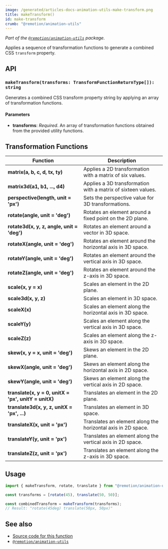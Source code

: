 ```yaml
---
image: /generated/articles-docs-animation-utils-make-transform.png
title: makeTransform()
id: make-transform
crumb: "@remotion/animation-utils"
---
```


_Part of the [`@remotion/animation-utils`](/docs/animation-utils) package._

Applies a sequence of transformation functions to generate a combined CSS `transform` property.

## API

### `makeTransform(transforms: TransformFunctionReturnType[]): string`

Generates a combined CSS transform property string by applying an array of transformation functions.

#### Parameters

- **transforms**: _Required_.
  An array of transformation functions obtained from the provided utility functions.

## Transformation Functions

| Function                                             | Description                                                  |
| ---------------------------------------------------- | ------------------------------------------------------------ |
| **matrix(a, b, c, d, tx, ty)**                       | Applies a 2D transformation with a matrix of six values.     |
| **matrix3d(a1, b1, ..., d4)**                        | Applies a 3D transformation with a matrix of sixteen values. |
| **perspective(length, unit = 'px')**                 | Sets the perspective value for 3D transformations.           |
| **rotate(angle, unit = 'deg')**                      | Rotates an element around a fixed point on the 2D plane.     |
| **rotate3d(x, y, z, angle, unit = 'deg')**           | Rotates an element around a vector in 3D space.              |
| **rotateX(angle, unit = 'deg')**                     | Rotates an element around the horizontal axis in 3D space.   |
| **rotateY(angle, unit = 'deg')**                     | Rotates an element around the vertical axis in 3D space.     |
| **rotateZ(angle, unit = 'deg')**                     | Rotates an element around the z-axis in 3D space.            |
| **scale(x, y = x)**                                  | Scales an element in the 2D plane.                           |
| **scale3d(x, y, z)**                                 | Scales an element in 3D space.                               |
| **scaleX(x)**                                        | Scales an element along the horizontal axis in 3D space.     |
| **scaleY(y)**                                        | Scales an element along the vertical axis in 3D space.       |
| **scaleZ(z)**                                        | Scales an element along the z-axis in 3D space.              |
| **skew(x, y = x, unit = 'deg')**                     | Skews an element in the 2D plane.                            |
| **skewX(angle, unit = 'deg')**                       | Skews an element along the horizontal axis in 2D space.      |
| **skewY(angle, unit = 'deg')**                       | Skews an element along the vertical axis in 2D space.        |
| **translate(x, y = 0, unitX = 'px', unitY = unitX)** | Translates an element in the 2D plane.                       |
| **translate3d(x, y, z, unitX = 'px', ...)**          | Translates an element in 3D space.                           |
| **translateX(x, unit = 'px')**                       | Translates an element along the horizontal axis in 2D space. |
| **translateY(y, unit = 'px')**                       | Translates an element along the vertical axis in 2D space.   |
| **translateZ(z, unit = 'px')**                       | Translates an element along the z-axis in 3D space.          |

## Usage

```typescript
import { makeTransform, rotate, translate } from "@remotion/animation-utils";

const transforms = [rotate(45), translate(50, 50)];

const combinedTransform = makeTransform(transforms);
// Result: "rotate(45deg) translate(50px, 50px)"
```

## See also

- [Source code for this function](https://github.com/remotion-dev/remotion/blob/main/packages/animation-utils/src/transformation-helpers/make-transform/index.ts)
- [`@remotion/animation-utils`](/docs/animation-utils)

